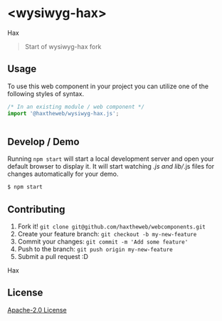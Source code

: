 # &lt;wysiwyg-hax&gt;

Hax
> Start of wysiwyg-hax fork

## Usage
To use this web component in your project you can utilize one of the following styles of syntax.

```js
/* In an existing module / web component */
import '@haxtheweb/wysiwyg-hax.js';



```

## Develop / Demo
Running `npm start` will start a local development server and open your default browser to display it. It will start watching *.js and lib/*.js files for changes automatically for your demo.
```bash
$ npm start
```


## Contributing

1. Fork it! `git clone git@github.com/haxtheweb/webcomponents.git`
2. Create your feature branch: `git checkout -b my-new-feature`
3. Commit your changes: `git commit -m 'Add some feature'`
4. Push to the branch: `git push origin my-new-feature`
5. Submit a pull request :D

Hax

## License
[Apache-2.0 License](http://opensource.org/licenses/Apache-2.0)